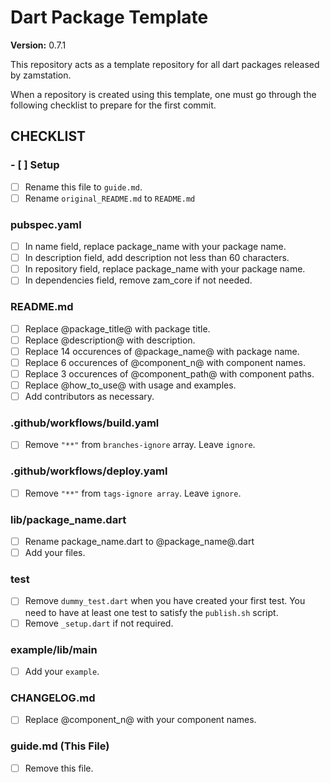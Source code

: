 # Dart Package Template

**Version:** 0.7.1

This repository acts as a template repository for all dart packages released by zamstation.

When a repository is created using this template, one must go through the following checklist to prepare for the first commit.

## CHECKLIST

### - [ ] Setup
- [ ] Rename this file to `guide.md`.
- [ ] Rename `original_README.md` to `README.md`

### pubspec.yaml
- [ ] In name field, replace package_name with your package name.
- [ ] In description field, add description not less than 60 characters.
- [ ] In repository field, replace package_name with your package name.
- [ ] In dependencies field, remove zam_core if not needed.

### README.md
- [ ] Replace @package_title@ with package title.
- [ ] Replace @description@ with description.
- [ ] Replace 14 occurences of @package_name@ with package name.
- [ ] Replace 6 occurences of @component_n@ with component names.
- [ ] Replace 3 occurences of @component_path@ with component paths.
- [ ] Replace @how_to_use@ with usage and examples.
- [ ] Add contributors as necessary.

### .github/workflows/build.yaml
- [ ] Remove `"**"` from `branches-ignore` array. Leave `ignore`.

### .github/workflows/deploy.yaml
- [ ] Remove `"**"` from `tags-ignore array`. Leave `ignore`.

### lib/package_name.dart
- [ ] Rename package_name.dart to @package_name@.dart
- [ ] Add your files.

### test
- [ ] Remove `dummy_test.dart` when you have created your first test. You need to have at least one test to satisfy the `publish.sh` script.
- [ ] Remove `_setup.dart` if not required.

### example/lib/main
- [ ] Add your `example`.

### CHANGELOG.md
- [ ] Replace @component_n@ with your component names.

### guide.md (This File)
- [ ] Remove this file.
